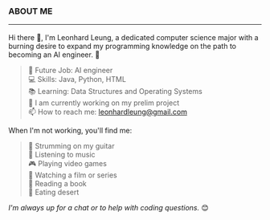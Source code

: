 ### ABOUT ME <hr>
Hi there 👋, I'm Leonhard Leung, a dedicated computer science major with a burning desire to expand my programming knowledge on the path to becoming an AI engineer. 🚀

> 🚀 Future Job: AI engineer <br>
> 💻 Skills: Java, Python, HTML <br>
> 📚 Learning: Data Structures and Operating Systems <br>
> 🔭 I am currently working on my prelim project <br>
> 📫 How to reach me: leonhardleung@gmail.com

When I'm not working, you'll find me:
> 🎸 Strumming on my guitar <br>
> 🎵 Listening to music <br>
> 🎮 Playing video games <br>
> 🎥 Watching a film or series <br>
> 📖 Reading a book <br>
> 🍨 Eating desert

*I'm always up for a chat or to help with coding questions.* 😊

<!--
**L30n-M31/L30n-M31** is a ✨ _special_ ✨ repository because its `README.md` (this file) appears on your GitHub profile.

Here are some ideas to get you started:

- 🔭 I’m currently working on my prelim project
- 🌱 I’m currently learning linked list
- 👯 I’m looking to collaborate on Intellij
- 🤔 I’m looking for help with ...
- 💬 Ask me about ...
- 📫 How to reach me: ...
- 😄 Pronouns: ...
- ⚡ Fun fact: ...
-->
